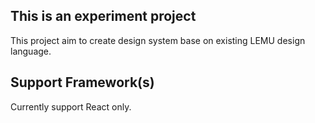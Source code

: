 ## This is an experiment project
This project aim to create design system base on existing LEMU design language.

## Support Framework(s)
Currently support React only.

